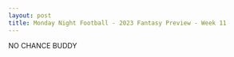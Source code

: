 ```yaml
---
layout: post
title: Monday Night Football - 2023 Fantasy Preview - Week 11
---
```


NO CHANCE BUDDY
